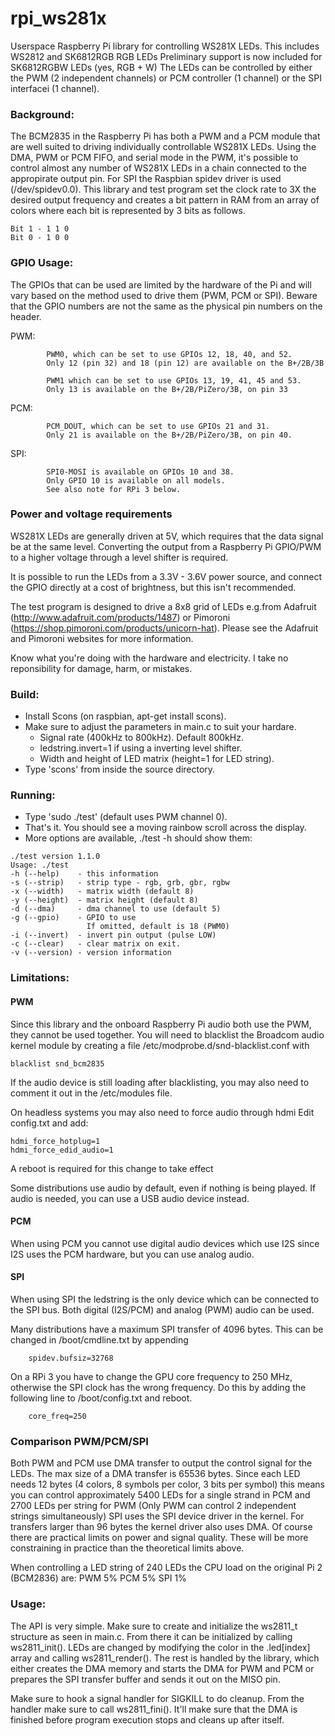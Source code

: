 rpi_ws281x
==========

Userspace Raspberry Pi library for controlling WS281X LEDs.
This includes WS2812 and SK6812RGB RGB LEDs
Preliminary support is now included for SK6812RGBW LEDs (yes, RGB + W)
The LEDs can be controlled by either the PWM (2 independent channels)
or PCM controller (1 channel) or the SPI interfacei (1 channel).

### Background:

The BCM2835 in the Raspberry Pi has both a PWM and a PCM module that
are well suited to driving individually controllable WS281X LEDs.
Using the DMA, PWM or PCM FIFO, and serial mode in the PWM, it's
possible to control almost any number of WS281X LEDs in a chain connected
to the appropirate output pin.
For SPI the Raspbian spidev driver is used (/dev/spidev0.0).
This library and test program set the clock rate to 3X the desired output
frequency and creates a bit pattern in RAM from an array of colors where
each bit is represented by 3 bits as follows.

    Bit 1 - 1 1 0
    Bit 0 - 1 0 0


### GPIO Usage:

The GPIOs that can be used are limited by the hardware of the Pi and will
vary based on the method used to drive them (PWM, PCM or SPI).
Beware that the GPIO numbers are not the same as the physical pin numbers
on the header.

PWM:
```
        PWM0, which can be set to use GPIOs 12, 18, 40, and 52.
        Only 12 (pin 32) and 18 (pin 12) are available on the B+/2B/3B

        PWM1 which can be set to use GPIOs 13, 19, 41, 45 and 53.
        Only 13 is available on the B+/2B/PiZero/3B, on pin 33
```

PCM:
```
        PCM_DOUT, which can be set to use GPIOs 21 and 31.
        Only 21 is available on the B+/2B/PiZero/3B, on pin 40.
```

SPI:
```
        SPI0-MOSI is available on GPIOs 10 and 38.
        Only GPIO 10 is available on all models.
        See also note for RPi 3 below.
```


### Power and voltage requirements

WS281X LEDs are generally driven at 5V, which requires that the data
signal be at the same level.  Converting the output from a Raspberry
Pi GPIO/PWM to a higher voltage through a level shifter is required.

It is possible to run the LEDs from a 3.3V - 3.6V power source, and
connect the GPIO directly at a cost of brightness, but this isn't
recommended.

The test program is designed to drive a 8x8 grid of LEDs e.g.from
Adafruit (http://www.adafruit.com/products/1487) or Pimoroni
(https://shop.pimoroni.com/products/unicorn-hat).
Please see the Adafruit and Pimoroni websites for more information.

Know what you're doing with the hardware and electricity.  I take no
reponsibility for damage, harm, or mistakes.

### Build:

- Install Scons (on raspbian, apt-get install scons).
- Make sure to adjust the parameters in main.c to suit your hardare.
  - Signal rate (400kHz to 800kHz).  Default 800kHz.
  - ledstring.invert=1 if using a inverting level shifter.
  - Width and height of LED matrix (height=1 for LED string).
- Type 'scons' from inside the source directory.

### Running:

- Type 'sudo ./test' (default uses PWM channel 0).
- That's it.  You should see a moving rainbow scroll across the
  display.
- More options are available, ./test -h should show them:
```
./test version 1.1.0
Usage: ./test
-h (--help)    - this information
-s (--strip)   - strip type - rgb, grb, gbr, rgbw
-x (--width)   - matrix width (default 8)
-y (--height)  - matrix height (default 8)
-d (--dma)     - dma channel to use (default 5)
-g (--gpio)    - GPIO to use
                 If omitted, default is 18 (PWM0)
-i (--invert)  - invert pin output (pulse LOW)
-c (--clear)   - clear matrix on exit.
-v (--version) - version information
```

### Limitations:

#### PWM

Since this library and the onboard Raspberry Pi audio
both use the PWM, they cannot be used together.  You will need to
blacklist the Broadcom audio kernel module by creating a file
/etc/modprobe.d/snd-blacklist.conf with

    blacklist snd_bcm2835

If the audio device is still loading after blacklisting, you may also
need to comment it out in the /etc/modules file.

On headless systems you may also need to force audio through hdmi
Edit config.txt and add:

    hdmi_force_hotplug=1
    hdmi_force_edid_audio=1

A reboot is required for this change to take effect

Some distributions use audio by default, even if nothing is being played.
If audio is needed, you can use a USB audio device instead.

#### PCM

When using PCM you cannot use digital audio devices which use I2S since I2S
uses the PCM hardware, but you can use analog audio.

#### SPI

When using SPI the ledstring is the only device which can be connected to
the SPI bus. Both digital (I2S/PCM) and analog (PWM) audio can be used.

Many distributions have a maximum SPI transfer of 4096 bytes. This can be
changed in /boot/cmdline.txt by appending
```
    spidev.bufsiz=32768
```
On a RPi 3 you have to change the GPU core frequency to 250 MHz, otherwise
the SPI clock has the wrong frequency.
Do this by adding the following line to /boot/config.txt and reboot.
```
    core_freq=250
```

### Comparison PWM/PCM/SPI

Both PWM and PCM use DMA transfer to output the control signal for the LEDs.
The max size of a DMA transfer is 65536 bytes. Since each LED needs 12 bytes
(4 colors, 8 symbols per color, 3 bits per symbol) this means you can
control approximately 5400 LEDs for a single strand in PCM and 2700 LEDs per string
for PWM (Only PWM can control 2 independent strings simultaneously)
SPI uses the SPI device driver in the kernel. For transfers larger than
96 bytes the kernel driver also uses DMA.
Of course there are practical limits on power and signal quality. These will
be more constraining in practice than the theoretical limits above.

When controlling a LED string of 240 LEDs the CPU load on the original Pi 2 (BCM2836) are:
  PWM  5%
  PCM  5%
  SPI  1%

### Usage:

The API is very simple.  Make sure to create and initialize the ws2811_t
structure as seen in main.c.  From there it can be initialized
by calling ws2811_init().  LEDs are changed by modifying the color in
the .led[index] array and calling ws2811_render().
The rest is handled by the library, which either creates the DMA memory and
starts the DMA for PWM and PCM or prepares the SPI transfer buffer and sends
it out on the MISO pin.

Make sure to hook a signal handler for SIGKILL to do cleanup.  From the
handler make sure to call ws2811_fini().  It'll make sure that the DMA
is finished before program execution stops and cleans up after itself.
